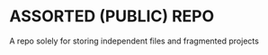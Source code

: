ASSORTED (PUBLIC) REPO
===============

A repo solely for storing independent files and fragmented projects
